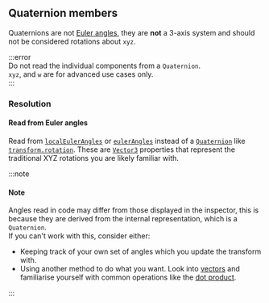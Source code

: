 ## Quaternion members

Quaternions are not [Euler angles](https://en.wikipedia.org/wiki/Euler_angles), they are **not** a 3-axis system and should not be considered rotations about `xyz`.

:::error  
Do not read the individual components from a `Quaternion`.  
`xyz`, and `w` are for advanced use cases only.  
:::

### Resolution

#### Read from Euler angles
Read from [`localEulerAngles`](https://docs.unity3d.com/ScriptReference/Transform-localEulerAngles.html) or [`eulerAngles`](https://docs.unity3d.com/ScriptReference/Transform-eulerAngles.html) instead of a [`Quaternion`](https://docs.unity3d.com/ScriptReference/Quaternion.html) like [`transform.rotation`](https://docs.unity3d.com/ScriptReference/Transform-rotation.html). These are [`Vector3`](https://docs.unity3d.com/ScriptReference/Vector3.html) properties that represent the traditional XYZ rotations you are likely familiar with.

:::note
#### Note
Angles read in code may differ from those displayed in the inspector, this is because they are derived from the internal representation, which is a `Quaternion`.  
If you can't work with this, consider either:
- Keeping track of your own set of angles which you update the transform with.
- Using another method to do what you want. Look into [vectors](https://docs.unity3d.com/Manual/VectorCookbook.html) and familiarise yourself with common operations like the [dot product](https://docs.unity3d.com/ScriptReference/Vector3.Dot.html).


:::